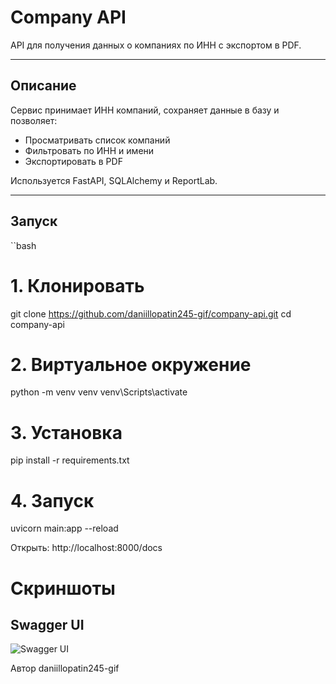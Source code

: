 # Company API

API для получения данных о компаниях по ИНН с экспортом в PDF.

---

## Описание

Сервис принимает ИНН компаний, сохраняет данные в базу и позволяет:
- Просматривать список компаний
- Фильтровать по ИНН и имени
- Экспортировать в PDF

Используется FastAPI, SQLAlchemy и ReportLab.

---

## Запуск

``bash
# 1. Клонировать
git clone https://github.com/daniillopatin245-gif/company-api.git
cd company-api

# 2. Виртуальное окружение
python -m venv venv
venv\Scripts\activate

# 3. Установка
pip install -r requirements.txt

# 4. Запуск
uvicorn main:app --reload

Открыть: http://localhost:8000/docs

# Скриншоты
## Swagger UI
![Swagger UI](screenshots/swagger.pg)

Автор
daniillopatin245-gif